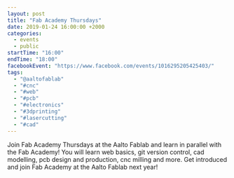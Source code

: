 ```yaml
---
layout: post
title: "Fab Academy Thursdays"
date: 2019-01-24 16:00:00 +2000
categories:
  - events
  - public
startTime: "16:00"
endTime: "18:00"
facebookEvent: "https://www.facebook.com/events/1016295205425403/"
tags:
  - "@aaltofablab"
  - "#cnc"
  - "#web"
  - "#pcb"
  - "#electronics"
  - "#3dprinting"
  - "#lasercutting"
  - "#cad"
---
```


Join Fab Academy Thursdays at the Aalto Fablab and learn in parallel with the Fab Academy! You will learn web basics, git version control, cad modelling, pcb design and production, cnc milling and more. Get introduced and join Fab Academy at the Aalto Fablab next year!
